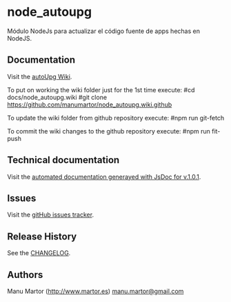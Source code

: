 # node_autoupg
Módulo NodeJs para actualizar el código fuente de apps hechas en NodeJS.

## Documentation
Visit the [autoUpg Wiki](https://github.com/manumartor/node_autoupg/wiki).

To put on working the wiki folder just for the 1st time execute:
  #cd docs/node_autoupg.wiki
  #git clone https://github.com/manumartor/node_autoupg.wiki.github
  
To update the wiki folder from github repository execute:
  #npm run git-fetch
  
To commit the wiki changes to the github repository execute:
  #npm run fit-push
## Technical documentation
Visit the [automated documentation generayed with JsDoc for v.1.0.1](docs/node_autoupg/1.0.1/index.html).

## Issues
Visit the [gitHub issues tracker](https://github.com/manumartor/node_autoupg/issues).

## Release History
See the [CHANGELOG](CHANGELOG.md).

## Authors
Manu Martor (http://www.martor.es) <manu.martor@gmail.com>